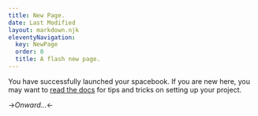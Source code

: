 ```yaml
---
title: New Page.
date: Last Modified 
layout: markdown.njk
eleventyNavigation:
  key: NewPage 
  order: 0
  title: A flash new page.
---
```

You have successfully launched your spacebook. If you are new here, you may want to [read the docs](https://spacebook.app/) for tips and tricks on setting up your project.


->*Onward...*<-




